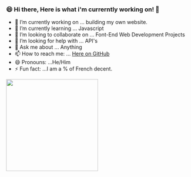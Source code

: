 ### 😄 Hi there, Here is what i'm currerntly working on! 👋


- 🔭 I’m currently working on ... building my own website.
- 🌱 I’m currently learning ... Javascript
- 👯 I’m looking to collaborate on ... Font-End Web Development Projects
- 🤔 I’m looking for help with ... API's
- 💬 Ask me about ... Anything
- 📫 How to reach me: ... [Here on GitHub](https://github.com/iosvaldo)
- 😄 Pronouns: ...He/Him
- ⚡ Fun fact: ...I am a % of French decent. 
<img style="width: 250px" src="https://user-images.githubusercontent.com/35927834/121796997-4298df00-cbeb-11eb-9f7b-f865be8938e4.png ">
